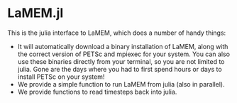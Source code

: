 # LaMEM.jl

This is the julia interface to LaMEM, which does a number of handy things:

- It will automatically download a binary installation of LaMEM, along with the correct version of PETSc and mpiexec for your system. You can also use these binaries directly from your terminal, so you are not limited to julia. Gone are the days where you had to first spend hours or days to install PETSc on your system!
- We provide a simple function to run LaMEM from julia (also in parallel).
- We provide functions to read timesteps back into julia. 